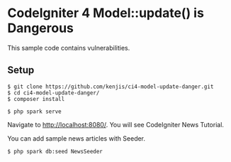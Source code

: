 # CodeIgniter 4 Model::update() is Dangerous

This sample code contains vulnerabilities.

## Setup

```console
$ git clone https://github.com/kenjis/ci4-model-update-danger.git
$ cd ci4-model-update-danger/
$ composer install
```

```console
$ php spark serve
```

Navigate to <http://localhost:8080/>. You will see CodeIgniter News Tutorial.

You can add sample news articles with Seeder.

```console
$ php spark db:seed NewsSeeder
```

